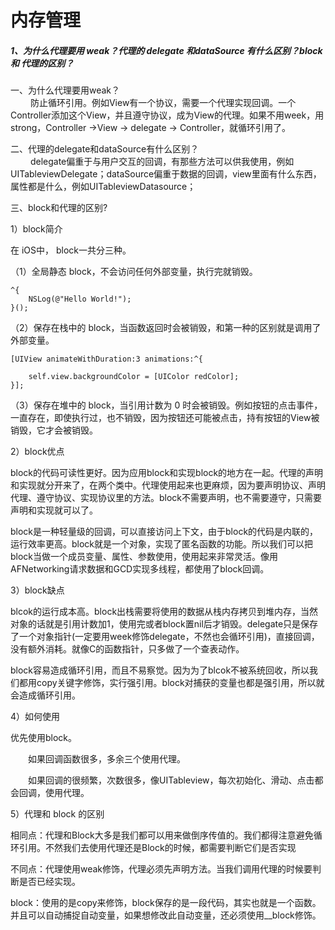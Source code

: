 # 内存管理

##### 1、为什么代理要用 weak？代理的 delegate 和dataSource 有什么区别？block 和 代理的区别？

一、为什么代理要用weak？  
   防止循环引用。例如View有一个协议，需要一个代理实现回调。一个Controller添加这个View，并且遵守协议，成为View的代理。如果不用week，用strong，Controller -&gt;View -&gt; delegate -&gt; Controller，就循环引用了。

二、代理的delegate和dataSource有什么区别？  
   delegate偏重于与用户交互的回调，有那些方法可以供我使用，例如UITableviewDelegate；dataSource偏重于数据的回调，view里面有什么东西，属性都是什么，例如UITableviewDatasource；

三、block和代理的区别?

1）block简介

在 iOS中， block一共分三种。

（1）全局静态 block，不会访问任何外部变量，执行完就销毁。

```
^{
    NSLog(@"Hello World!");
}();
```

（2）保存在栈中的 block，当函数返回时会被销毁，和第一种的区别就是调用了外部变量。

```
[UIView animateWithDuration:3 animations:^{

    self.view.backgroundColor = [UIColor redColor];
}];
```

（3）保存在堆中的 block，当引用计数为 0 时会被销毁。例如按钮的点击事件，一直存在，即使执行过，也不销毁，因为按钮还可能被点击，持有按钮的View被销毁，它才会被销毁。

2）block优点

block的代码可读性更好。因为应用block和实现block的地方在一起。代理的声明和实现就分开来了，在两个类中。代理使用起来也更麻烦，因为要声明协议、声明代理、遵守协议、实现协议里的方法。block不需要声明，也不需要遵守，只需要声明和实现就可以了。

block是一种轻量级的回调，可以直接访问上下文，由于block的代码是内联的，运行效率更高。block就是一个对象，实现了匿名函数的功能。所以我们可以把block当做一个成员变量、属性、参数使用，使用起来非常灵活。像用AFNetworking请求数据和GCD实现多线程，都使用了block回调。

3）block缺点

blcok的运行成本高。block出栈需要将使用的数据从栈内存拷贝到堆内存，当然对象的话就是引用计数加1，使用完或者block置nil后才销毁。delegate只是保存了一个对象指针\(一定要用week修饰delegate，不然也会循环引用\)，直接回调，没有额外消耗。就像C的函数指针，只多做了一个查表动作。

block容易造成循环引用，而且不易察觉。因为为了blcok不被系统回收，所以我们都用copy关键字修饰，实行强引用。block对捕获的变量也都是强引用，所以就会造成循环引用。

4）如何使用

优先使用block。

  如果回调函数很多，多余三个使用代理。

  如果回调的很频繁，次数很多，像UITableview，每次初始化、滑动、点击都会回调，使用代理。

5）代理和 block 的区别

相同点：代理和Block大多是我们都可以用来做倒序传值的。我们都得注意避免循环引用。不然我们去使用代理还是Block的时候，都需要判断它们是否实现

不同点：代理使用weak修饰，代理必须先声明方法。当我们调用代理的时候要判断是否已经实现。

block：使用的是copy来修饰，block保存的是一段代码，其实也就是一个函数。并且可以自动捕捉自动变量，如果想修改此自动变量，还必须使用\_\_block修饰。

